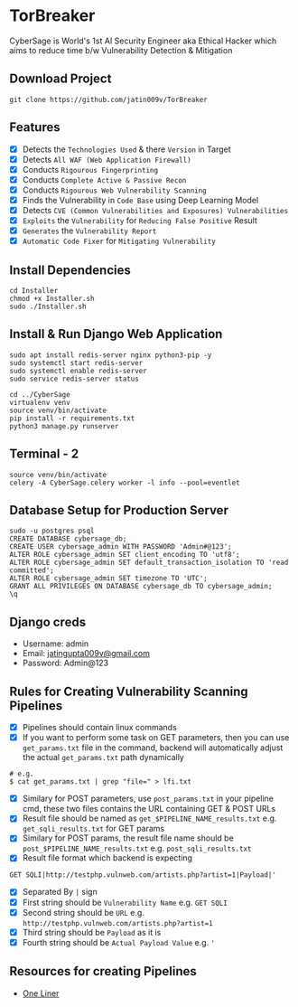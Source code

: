 # TorBreaker
CyberSage is World's 1st AI Security Engineer aka Ethical Hacker which aims to reduce time b/w Vulnerability Detection & Mitigation

## Download Project
```
git clone https://github.com/jatin009v/TorBreaker
```

## Features
- [x] Detects the `Technologies Used` & there `Version` in Target
- [x] Detects `All WAF (Web Application Firewall)`
- [x] Conducts `Rigourous Fingerprinting`
- [x] Conducts `Complete Active & Passive Recon`
- [x] Conducts `Rigourous Web Vulnerability Scanning`
- [x] Finds the Vulnerability in `Code Base` using Deep Learning Model 
- [x] Detects `CVE (Common Vulnerabilities and Exposures) Vulnerabilities`
- [x] `Exploits` the `Vulnerability` for `Reducing False Positive` Result
- [x] `Generates` the `Vulnerability Report`
- [x] `Automatic Code Fixer` for `Mitigating Vulnerability`

## Install Dependencies
```
cd Installer
chmod +x Installer.sh
sudo ./Installer.sh
```

## Install & Run Django Web Application
```
sudo apt install redis-server nginx python3-pip -y
sudo systemctl start redis-server
sudo systemctl enable redis-server
sudo service redis-server status 

cd ../CyberSage
virtualenv venv
source venv/bin/activate
pip install -r requirements.txt 
python3 manage.py runserver
```

## Terminal - 2
```
source venv/bin/activate
celery -A CyberSage.celery worker -l info --pool=eventlet
```

## Database Setup for Production Server
```
sudo -u postgres psql
CREATE DATABASE cybersage_db;
CREATE USER cybersage_admin WITH PASSWORD 'Admin#@123';
ALTER ROLE cybersage_admin SET client_encoding TO 'utf8';
ALTER ROLE cybersage_admin SET default_transaction_isolation TO 'read committed';
ALTER ROLE cybersage_admin SET timezone TO 'UTC';
GRANT ALL PRIVILEGES ON DATABASE cybersage_db TO cybersage_admin;
\q
```

## Django creds
- Username: admin
- Email: jatingupta009v@gmail.com
- Password: Admin@123

## Rules for Creating Vulnerability Scanning Pipelines
- [X] Pipelines should contain linux commands
- [X] If you want to perform some task on GET parameters, then you can use `get_params.txt` file in the command, backend will automatically adjust the actual `get_params.txt` path dynamically
```
# e.g.
$ cat get_params.txt | grep "file=" > lfi.txt 
``` 
- [X] Similary for POST parameters, use `post_params.txt` in your pipeline cmd, these two files contains the URL containing GET & POST URLs
- [X] Result file should be named as `get_$PIPELINE_NAME_results.txt` e.g. `get_sqli_results.txt` for GET params
- [X] Similary for POST params, the result file name should be `post_$PIPELINE_NAME_results.txt` e.g. `post_sqli_results.txt`
- [X] Result file format which backend is expecting 
```
GET SQLI|http://testphp.vulnweb.com/artists.php?artist=1|Payload|'
```
- [X] Separated By `|` sign 
- [X] First string should be `Vulnerability Name` e.g. `GET SQLI`
- [X] Second string should be `URL` e.g. `http://testphp.vulnweb.com/artists.php?artist=1`
- [X] Third string should be `Payload` as it is 
- [X] Fourth string should be `Actual Payload Value` e.g. `'`

## Resources for creating Pipelines
- [One Liner](https://github.com/0xPugal/One-Liners)
